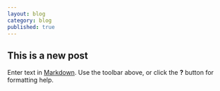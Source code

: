 ```yaml
---
layout: blog
category: blog
published: true
---
```


## This is a new post

Enter text in [Markdown](http://daringfireball.net/projects/markdown/). Use the toolbar above, or click the **?** button for formatting help.
